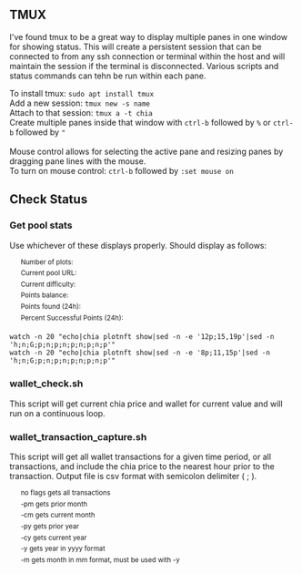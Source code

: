 ## TMUX  
I've found tmux to be a great way to display multiple panes in one window for showing status. This will create a persistent session that can be connected to from any ssh connection or terminal within the host and will maintain the session if the terminal is disconnected. Various scripts and status commands can tehn be run within each pane.
  
To install tmux: `sudo apt install tmux`  
Add a new session: `tmux new -s name`  
Attach to that session: `tmux a -t chia`  
Create multiple panes inside that window with `ctrl-b` followed by `%` or `ctrl-b` followed by `"`  
<br/>
Mouse control allows for selecting the active pane and resizing panes by dragging pane lines with the mouse.  
To turn on mouse control: `ctrl-b` followed by `:set mouse on`
## Check Status
### Get pool stats
Use whichever of these displays properly. Should display as follows:  
  
&nbsp;&nbsp;&nbsp;&nbsp; <sup>Number of plots:</sup>  
&nbsp;&nbsp;&nbsp;&nbsp; <sup>Current pool URL:</sup>   
&nbsp;&nbsp;&nbsp;&nbsp; <sup>Current difficulty:</sup>   
&nbsp;&nbsp;&nbsp;&nbsp; <sup>Points balance:</sup>   
&nbsp;&nbsp;&nbsp;&nbsp; <sup>Points found (24h):</sup>   
&nbsp;&nbsp;&nbsp;&nbsp; <sup>Percent Successful Points (24h):</sup>   
  
`watch -n 20 "echo|chia plotnft show|sed -n -e '12p;15,19p'|sed -n 'h;n;G;p;n;p;n;p;n;p;n;p'"`  
`watch -n 20 "echo|chia plotnft show|sed -n -e '8p;11,15p'|sed -n 'h;n;G;p;n;p;n;p;n;p;n;p'"`  
### wallet_check.sh  
This script will get current chia price and wallet for current value and will run on a continuous loop.    
### wallet_transaction_capture.sh  
This script will get all wallet transactions for a given time period, or all transactions, and include the chia price to the nearest hour prior to the transaction. Output file is csv format with semicolon delimiter ( ; ).  
  
&nbsp;&nbsp;&nbsp;&nbsp; <sup>no flags gets all transactions</sup>  
&nbsp;&nbsp;&nbsp;&nbsp; <sup>-pm gets prior month</sup>  
&nbsp;&nbsp;&nbsp;&nbsp; <sup>-cm gets current month</sup>  
&nbsp;&nbsp;&nbsp;&nbsp; <sup>-py gets prior year</sup>  
&nbsp;&nbsp;&nbsp;&nbsp; <sup>-cy gets current year</sup>  
&nbsp;&nbsp;&nbsp;&nbsp; <sup>-y gets year in yyyy format</sup>  
&nbsp;&nbsp;&nbsp;&nbsp; <sup>-m gets month in mm format, must be used with -y</sup>  
